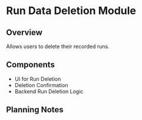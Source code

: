 # Run Data Deletion Module

## Overview

Allows users to delete their recorded runs.

## Components

- UI for Run Deletion
- Deletion Confirmation
- Backend Run Deletion Logic

## Planning Notes
